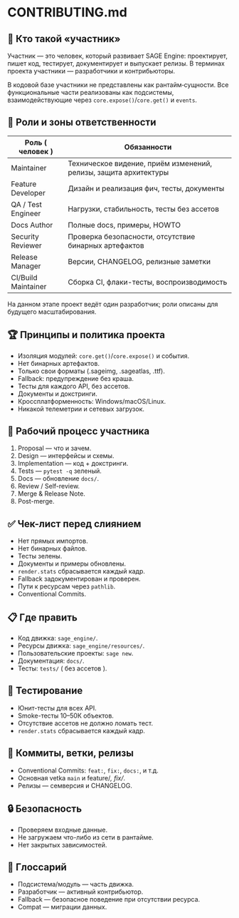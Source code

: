 # CONTRIBUTING.md

## 🔸 Кто такой «участник»
Участник — это человек, который развивает SAGE Engine: проектирует, пишет код, тестирует, документирует и выпускает релизы. В терминах проекта участники — разработчики и контрибьюторы.

В кодовой базе участники не представлены как рантайм‑сущности. Все функциональные части реализованы как подсистемы, взаимодействующие через `core.expose()`/`core.get()` и `events`.

## 📁 Роли и зоны ответственности
| Роль ( человек ) | Обязанности |
|---|---|
| Maintainer | Техническое видение, приём изменений, релизы, защита архитектуры |
| Feature Developer | Дизайн и реализация фич, тесты, документы |
| QA / Test Engineer | Нагрузки, стабильность, тесты без ассетов |
| Docs Author | Полные docs, примеры, HOWTO |
| Security Reviewer | Проверка безопасности, отсутствие бинарных артефактов |
| Release Manager | Версии, CHANGELOG, релизные заметки |
| CI/Build Maintainer | Сборка CI, флаки-тесты, воспроизводимость |

На данном этапе проект ведёт один разработчик; роли описаны для будущего масштабирования.

## 🏆 Принципы и политика проекта
- Изоляция модулей: `core.get()`/`core.expose()` и события.
- Нет бинарных артефактов.
- Только свои форматы (.sageimg, .sageatlas, .ttf).
- Fallback: предупреждение без краша.
- Тесты для каждого API, без ассетов.
- Документы и докстринги.
- Кроссплатформенность: Windows/macOS/Linux.
- Никакой телеметрии и сетевых загрузок.

## 🔧 Рабочий процесс участника
1. Proposal — что и зачем.
2. Design — интерфейсы и схемы.
3. Implementation — код + докстринги.
4. Tests — `pytest -q` зеленый.
5. Docs — обновление `docs/`.
6. Review / Self-review.
7. Merge & Release Note.
8. Post-merge.

## ✅ Чек-лист перед слиянием
- Нет прямых импортов.
- Нет бинарных файлов.
- Тесты зелены.
- Документы и примеры обновлены.
- `render.stats` сбрасывается каждый кадр.
- Fallback задокументирован и проверен.
- Пути к ресурсам через `pathlib`.
- Conventional Commits.

## 📋 Где править
- Код движка: `sage_engine/`.
- Ресурсы движка: `sage_engine/resources/`.
- Пользовательские проекты: `sage new`.
- Документация: `docs/`.
- Тесты: `tests/` ( без ассетов ).

## 🔮 Тестирование
- Юнит-тесты для всех API.
- Smoke-тесты 10–50К объектов.
- Отсутствие ассетов не должно ломать тест.
- `render.stats` сбрасывается каждый кадр.

## 📃 Коммиты, ветки, релизы
- Conventional Commits: `feat:`, `fix:`, `docs:`, и т.д.
- Основная vetka `main` и feature/*, fix/*.
- Релизы — семверсия и CHANGELOG.

## 🔒 Безопасность
- Проверяем входные данные.
- Не загружаем что-либо из сети в рантайме.
- Нет закрытых зависимостей.

## 📘 Глоссарий
- Подсистема/модуль — часть движка.
- Разработчик — активный контрибьютор.
- Fallback — безопасное поведение при отсутствии ресурса.
- Compat — миграции данных.
